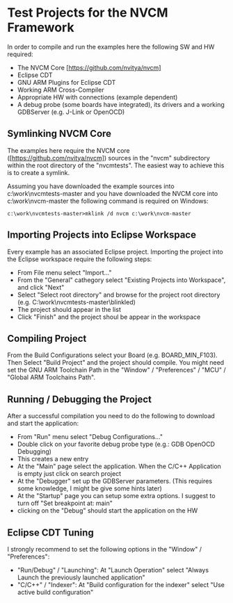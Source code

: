 # Test Projects for the NVCM Framework

In order to compile and run the examples here the following SW and HW required:
 * The NVCM Core [https://github.com/nvitya/nvcm]
 * Eclipse CDT
 * GNU ARM Plugins for Eclipse CDT
 * Working ARM Cross-Compiler
 * Appropriate HW with connections (example dependent)
 * A debug probe (some boards have integrated), its drivers and a working GDBServer (e.g. J-Link or OpenOCD)

## Symlinking NVCM Core

The examples here require the NVCM core ([https://github.com/nvitya/nvcm]) sources in the "nvcm" subdirectory within the root directory of the "nvcmtests".
The easiest way to achieve this is to create a symlink.

Assuming you have downloaded the example sources into c:\work\nvcmtests-master and you have downloaded the NVCM core into c:\work\nvcm-master the following command is required on Windows:

    c:\work\nvcmtests-master>mklink /d nvcm c:\work\nvcm-master

## Importing Projects into Eclipse Workspace

Every example has an associated Eclipse project. Importing the project into the Eclipse workspace require the following steps:
 * From File menu select "Import..."
 * From the "General" cathegory select "Existing Projects into Workspace", and click "Next"
 * Select "Select root directory" and browse for the project root directory (e.g. C:\work\nvcmtests-master\blinkled)
 * The project should appear in the list
 * Click "Finish" and the project shoul be appear in the workspace

## Compiling Project

From the Build Configurations select your Board (e.g. BOARD_MIN_F103). Then Select "Build Project" and the project should compile.
You might need set the GNU ARM Toolchain Path in the "Window" / "Preferences" / "MCU" / "Global ARM Toolchains Path".

## Running / Debugging the Project

After a successful compilation you need to do the following to download and start the application:
 * From "Run" menu select "Debug Configurations..."
 * Double click on your favorite debug probe type (e.g.: GDB OpenOCD Debugging)
 * This creates a new entry
 * At the "Main" page select the application. When the C/C++ Application is empty just click on search project
 * At the "Debugger" set up the GDBServer parameters. (This requires some knowledge, I might be give some hints later)
 * At the "Startup" page you can setup some extra options. I suggest to turn off "Set breakpoint at: main"
 * clicking on the "Debug" should start the application on the HW

## Eclipse CDT Tuning

I strongly recommend to set the following options in the "Window" / "Preferences":
 * "Run/Debug" / "Launching": At "Launch Operation" select "Always Launch the previously launched application"
 * "C/C++" / "Indexer": At "Build configuration for the indexer" select "Use active build configuration"

